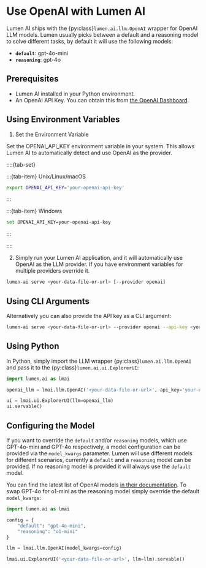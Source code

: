 # Use OpenAI with Lumen AI

Lumen AI ships with the {py:class}`lumen.ai.llm.OpenAI` wrapper for OpenAI LLM models. Lumen usually picks between a default and a reasoning model to solve different tasks, by default it will use the following models:

- **`default`**: gpt-4o-mini
- **`reasoning`**: gpt-4o

## Prerequisites

- Lumen AI installed in your Python environment.
- An OpenAI API Key. You can obtain this from [the OpenAI Dashboard](https://platform.openai.com/api-keys).

## Using Environment Variables

1. Set the Environment Variable

Set the OPENAI_API_KEY environment variable in your system. This allows Lumen AI to automatically detect and use OpenAI as the provider.

::::{tab-set}

:::{tab-item} Unix/Linux/macOS
```bash
export OPENAI_API_KEY='your-openai-api-key'
```
:::

:::{tab-item} Windows
```bash
set OPENAI_API_KEY=your-openai-api-key
```
:::

::::

2. Simply run your Lumen AI application, and it will automatically use OpenAI as the LLM provider. If you have environment variables for multiple providers override it.

```bash
lumen-ai serve <your-data-file-or-url> [--provider openai]
```

## Using CLI Arguments

Alternatively you can also provide the API key as a CLI argument:

```bash
lumen-ai serve <your-data-file-or-url> --provider openai --api-key <your-openai-api-key>
```

## Using Python

In Python, simply import the LLM wrapper {py:class}`lumen.ai.llm.OpenAI` and pass it to the {py:class}`lumen.ai.ui.ExplorerUI`:

```python
import lumen.ai as lmai

openai_llm = lmai.llm.OpenAI('<your-data-file-or-url>', api_key='your-openai-api-key')

ui = lmai.ui.ExplorerUI(llm=openai_llm)
ui.servable()
```

## Configuring the Model

If you want to override the `default` and/or `reasoning` models, which use GPT-4o-mini and GPT-4o respectively, a model configuration can be provided via the `model_kwargs` parameter. Lumen will use different models for different scenarios, currently a `default` and a `reasoning` model can be provided. If no reasoning model is provided it will always use the `default` model.

You can find the latest list of OpenAI models [in their documentation](https://platform.openai.com/docs/models). To swap GPT-4o for o1-mini as the reasoning model simply override the default `model_kwargs`:

```python
import lumen.ai as lmai

config = {
    "default": "gpt-4o-mini",
    "reasoning": "o1-mini"
}

llm = lmai.llm.OpenAI(model_kwargs=config)

lmai.ui.ExplorerUI('<your-data-file-or-url>', llm=llm).servable()
```
